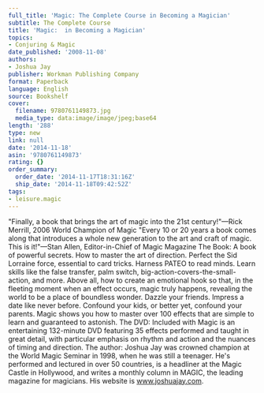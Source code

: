 ```yaml
---
full_title: 'Magic: The Complete Course in Becoming a Magician'
subtitle: The Complete Course
title: 'Magic:  in Becoming a Magician'
topics:
- Conjuring & Magic
date_published: '2008-11-08'
authors:
- Joshua Jay
publisher: Workman Publishing Company
format: Paperback
language: English
source: Bookshelf
cover:
  filename: 9780761149873.jpg
  media_type: data:image/image/jpeg;base64
length: '288'
type: new
link: null
date: '2014-11-18'
asin: '9780761149873'
rating: {}
order_summary:
  order_date: '2014-11-17T18:31:16Z'
  ship_date: '2014-11-18T09:42:52Z'
tags:
- leisure.magic
---
```

"Finally, a book that brings the art of magic into the 21st century!"—Rick Merrill, 2006 World Champion of Magic "Every 10 or 20 years a book comes along that introduces a whole new generation to the art and craft of magic. This is it!"—Stan Allen, Editor-in-Chief of Magic Magazine The Book: A book of powerful secrets. How to master the art of direction. Perfect the Sid Lorraine force, essential to card tricks. Harness PATEO to read minds. Learn skills like the false transfer, palm switch, big-action-covers-the-small-action, and more. Above all, how to create an emotional hook so that, in the fleeting moment when an effect occurs, magic truly happens, revealing the world to be a place of boundless wonder. Dazzle your friends. Impress a date like never before. Confound your kids, or better yet, confound your parents. Magic shows you how to master over 100 effects that are simple to learn and guaranteed to astonish. The DVD: Included with Magic is an entertaining 132-minute DVD featuring 35 effects performed and taught in great detail, with particular emphasis on rhythm and action and the nuances of timing and direction. The author: Joshua Jay was crowned champion at the World Magic Seminar in 1998, when he was still a teenager. He's performed and lectured in over 50 countries, is a headliner at the Magic Castle in Hollywood, and writes a monthly column in MAGIC, the leading magazine for magicians. His website is www.joshuajay.com.
